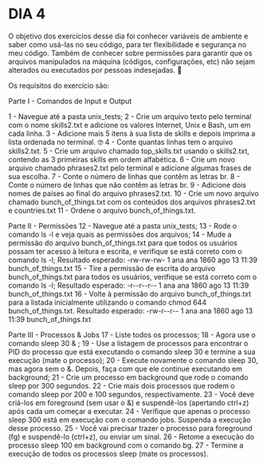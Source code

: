 # DIA 4

O objetivo dos exercí­cios desse dia foi conhecer variáveis de ambiente e saber como usá-las no seu código, para ter flexibilidade e segurança no meu código. Também de conhecer sobre permissões para garantir que os arquivos manipulados na máquina (códigos, configurações, etc) não sejam alterados ou executados por pessoas indesejadas. 🔐

Os requisitos do exercí­cio são:

Parte I - Comandos de Input e Output

1 - Navegue até a pasta unix_tests;
2 - Crie um arquivo texto pelo terminal com o nome skills2.txt e adicione os valores Internet, Unix e Bash, um em cada linha.
3 - Adicione mais 5 itens à sua lista de skills e depois imprima a lista ordenada no terminal. 🤓
4 - Conte quantas linhas tem o arquivo skills2.txt.
5 - Crie um arquivo chamado top_skills.txt usando o skills2.txt, contendo as 3 primeiras skills em ordem alfabética.
6 - Crie um novo arquivo chamado phrases2.txt pelo terminal e adicione algumas frases de sua escolha.
7 - Conte o número de linhas que contêm as letras br.
8 - Conte o número de linhas que não contêm as letras br.
9 - Adicione dois nomes de países ao final do arquivo phrases2.txt.
10 - Crie um novo arquivo chamado bunch_of_things.txt com os conteúdos dos arquivos phrases2.txt e countries.txt
11 - Ordene o arquivo bunch_of_things.txt.

Parte II - Permissões
12 - Navegue até a pasta unix_tests;
13 - Rode o comando ls -l e veja quais as permissões dos arquivos;
14 - Mude a permissão do arquivo bunch_of_things.txt para que todos os usuários possam ter acesso à leitura e escrita, e verifique se está correto com o comando ls -l;
    Resultado esperado: -rw-rw-rw- 1 ana ana 1860 ago 13 11:39 bunch_of_things.txt
15 - Tire a permissão de escrita do arquivo bunch_of_things.txt para todos os usuários, verifique se está correto com o comando ls -l;
    Resultado esperado: -r--r--r-- 1 ana ana 1860 ago 13 11:39 bunch_of_things.txt
16 - Volte à permissão do arquivo bunch_of_things.txt para a listada inicialmente utilizando o comando chmod 644 bunch_of_things.txt.
    Resultado esperado: -rw-r--r-- 1 ana ana 1860 ago 13 11:39 bunch_of_things.txt

Parte III - Processos & Jobs
17 - Liste todos os processos;
18 - Agora use o comando sleep 30 & ;
19 - Use a listagem de processos para encontrar o PID do processo que está executando o comando sleep 30 e termine a sua execução (mate o processo);
20 - Execute novamente o comando sleep 30, mas agora sem o &. Depois, faça com que ele continue executando em background;
21 - Crie um processo em background que rode o comando sleep por 300 segundos.
22 - Crie mais dois processos que rodem o comando sleep por 200 e 100 segundos, respectivamente.
23 - Você deve criá-los em foreground (sem usar o &) e suspendê-los (apertando ctrl+z) após cada um começar a executar.
24 - Verifique que apenas o processo sleep 300 está em execução com o comando jobs. Suspenda a execução desse processo.
25 - Você vai precisar trazer o processo para foreground (fg) e suspendê-lo (ctrl+z), ou enviar um sinal.
26 - Retome a execução do processo sleep 100 em background com o comando bg.
27 - Termine a execução de todos os processos sleep (mate os processos).